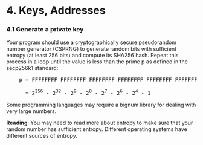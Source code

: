 # 4. Keys, Addresses

### 4.1 Generate a private key

Your program should use a cryptographically secure pseudorandom number generator
(CSPRNG) to generate random bits with sufficient entropy (at least 256 bits) and
compute its SHA256 hash. Repeat this process in a loop until the value is less
than the prime p as defined in the secp256k1 standard:

<pre>
    p = FFFFFFFF FFFFFFFF FFFFFFFF FFFFFFFF FFFFFFFF FFFFFFFF FFFFFFFE FFFFFC2F<br>
      = 2<sup>256</sup> - 2<sup>32</sup> - 2<sup>9</sup> - 2<sup>8</sup> - 2<sup>7</sup> - 2<sup>6</sup> - 2<sup>4</sup> - 1
</pre>

Some programming languages may require a bignum library for dealing with very
large numbers.

__Reading__: You may need to read more about entropy to make sure that your random
number has sufficient entropy. Different operating systems have different
sources of entropy.
